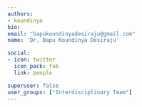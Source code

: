 ```yaml
---
authors:
- koundinya
bio: 
email: "bapukoundinyadesiraju@gmail.com"
name: 'Dr. Bapu Koundinya Desiraju'

social:
- icon: twitter
  icon_pack: fab
  link: people

superuser: false
user_groups: ["Interdisciplinary Team"]
---
```



